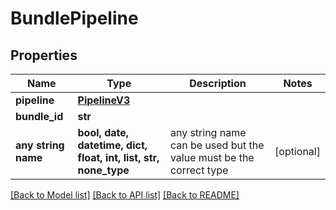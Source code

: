 # BundlePipeline


## Properties
Name | Type | Description | Notes
------------ | ------------- | ------------- | -------------
**pipeline** | [**PipelineV3**](PipelineV3.md) |  | 
**bundle_id** | **str** |  | 
**any string name** | **bool, date, datetime, dict, float, int, list, str, none_type** | any string name can be used but the value must be the correct type | [optional]

[[Back to Model list]](../README.md#documentation-for-models) [[Back to API list]](../README.md#documentation-for-api-endpoints) [[Back to README]](../README.md)


